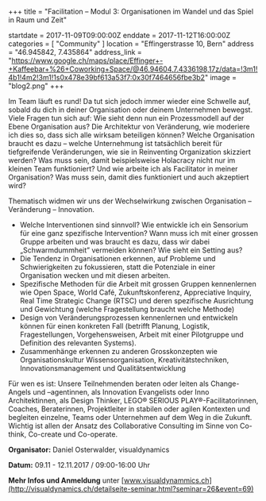+++
title = "Facilitation – Modul 3: Organisationen im Wandel und das Spiel in Raum und Zeit"

startdate = 2017-11-09T09:00:00Z
enddate = 2017-11-12T16:00:00Z
categories = [ "Community" ]
location = "Effingerstrasse 10, Bern"
address = "46.945842, 7.435864"
address_link = "https://www.google.ch/maps/place/Effinger+-+Kaffeebar+%26+Coworking+Space/@46.94604,7.4336198,17z/data=!3m1!4b1!4m2!3m1!1s0x478e39bf613a53f7:0x30f7464656fbe3b2"
image = "blog2.png"
+++


Im Team läuft es rund! Da tut sich jedoch immer wieder eine Schwelle auf, sobald du dich in deiner Organisation oder deinem Unternehmen bewegst. Viele Fragen tun sich auf: Wie sieht denn nun ein Prozessmodell auf der Ebene Organisation aus? Die Architektur von Veränderung, wie moderiere ich dies so, dass sich alle wirksam beteiligen können? Welche Organisation braucht es dazu – welche Unternehmung ist tatsächlich bereit für tiefgreifende Veränderungen, wie sie in Reinventing Organization skizziert werden? Was muss sein, damit beispielsweise Holacracy nicht nur im kleinen Team funktioniert? Und wie arbeite ich als Facilitator in meiner Organisation? Was muss sein, damit dies funktioniert und auch akzeptiert wird?

Thematisch widmen wir uns der Wechselwirkung zwischen Organisation – Veränderung – Innovation.

- Welche Interventionen sind sinnvoll? Wie entwickle ich ein Sensorium für eine ganz spezifische Intervention? Wann muss ich mit einer grossen Gruppe arbeiten und was braucht es dazu, dass wir dabei „Schwarmdummheit” vermeiden können? Wie sieht ein Setting aus?
- Die Tendenz in Organisationen erkennen, auf Probleme und Schwierigkeiten zu fokussieren, statt die Potenziale in einer Organisation wecken und mit diesen arbeiten.
- Spezifische Methoden für die Arbeit mit grossen Gruppen kennenlernen wie Open Space, World Café, Zukunftskonferenz, Appreciative Inquiry, Real Time Strategic Change (RTSC) und deren spezifische Ausrichtung und Gewichtung (welche Fragestellung braucht welche Methode)
- Design von Veränderungsprozessen kennenlernen und entwickeln können für einen konkreten Fall (betrifft Planung, Logistik, Fragestellungen, Vorgehensweisen, Arbeit mit einer Pilotgruppe und Definition des relevanten Systems).
- Zusammenhänge erkennen zu anderen Grosskonzepten wie Organisationskultur Wissensorganisation, Kreativitätstechniken, Innovationsmanagement und Qualitätsentwicklung


Für wen es ist: Unsere Teilnehmenden beraten oder leiten als Change-Angels und –agentinnen, als Innovation Evangelists oder Inno Architektinnen, als Design Thinker, LEGO® SERIOUS PLAY®-Facilitatorinnen, Coaches, Beraterinnen, Projektleiter in stabilen oder agilen Kontexten und begleiten einzelne, Teams oder Unternehmen auf dem Weg in die Zukunft. Wichtig ist allen der Ansatz des Collaborative Consulting im Sinne von Co-think, Co-create und Co-operate.


**Organisator:** Daniel Osterwalder, visualdynamics

**Datum:** 09.11 - 12.11.2017	/ 09:00-16:00 Uhr

**Mehr Infos und Anmeldung** unter
[www.visualdynammics.ch](http://visualdynamics.ch/detailseite-seminar.html?seminar=26&event=69)
